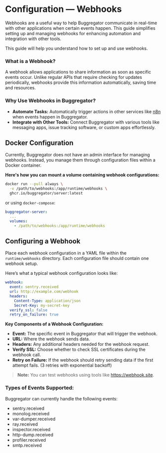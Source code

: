 # Configuration — Webhooks

Webhooks are a useful way to help Buggregator communicate in real-time with other applications when certain events
happen. This guide simplifies setting up and managing webhooks for enhancing automation and integration with other
tools.

This guide will help you understand how to set up and use webhooks.

### What is a Webhook?

A webhook allows applications to share information as soon as specific events occur. Unlike regular APIs that require
checking for updates periodically, webhooks provide this information automatically, saving time and resources.

### Why Use Webhooks in Buggregator?

- **Automate Tasks:** Automatically trigger actions in other services like [n8n](https://n8n.io/) when events happen in
  Buggregator.
- **Integrate with Other Tools:** Connect Buggregator with various tools like messaging apps, issue tracking software,
  or custom apps effortlessly.

## Docker Configuration

Currently, Buggregator does not have an admin interface for managing webhooks. Instead, you manage them through
configuration files within a Docker container.

**Here's how you can mount a volume containing webhook configurations:**

```bash
docker run --pull always \
  -v /path/to/webhooks:/app/runtime/webhooks \
  ghcr.io/buggregator/server:latest
```

or using `docker-compose`:

```yaml
buggregator-server:
  ...
  volumes:
    - /path/to/webhooks:/app/runtime/webhooks
```

## Configuring a Webhook

Place each webhook configuration in a YAML file within the `runtime/webhooks` directory. Each configuration file should
contain one webhook setup.

Here’s what a typical webhook configuration looks like:

```yaml
webhook:
  event: sentry.received
  url: http://example.com/webhook
  headers:
    Content-Type: application/json
    Secret-Key: my-secret-key
  verify_ssl: false
  retry_on_failure: true
```

**Key Components of a Webhook Configuration:**

- **Event:** The specific event in Buggregator that will trigger the webhook.
- **URL:** Where the webhook sends data.
- **Headers:** Any additional headers needed for the webhook request.
- **Verify SSL:** Choose whether to check SSL certificates during the webhook call.
- **Retry on Failure:** If the webhook should retry sending data if the first attempt fails. (3 retries with exponential
  backoff)

> **Note:** You can test webhooks using tools like https://webhook.site.

### Types of Events Supported:

Buggregator can currently handle the following events:

- sentry.received
- monolog.received
- var-dumper.received
- ray.received
- inspector.received
- http-dump.received
- profiler.received
- smtp.received